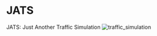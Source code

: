 # JATS
JATS: Just Another Traffic Simulation
![traffic_simulation]([https://github.com/Daisyliu6/Daisyliu6/blob/master/me.gif](https://github.com/myildirimm/JATS/blob/main/traffic_simulation.gif))
